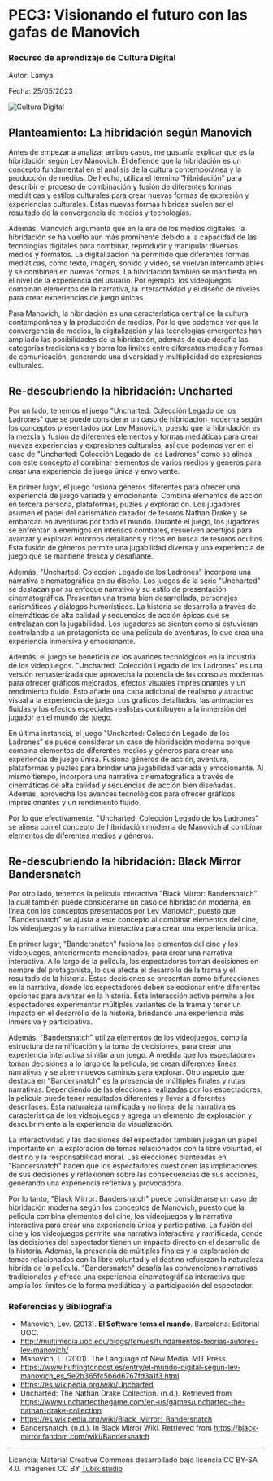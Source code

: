 # PEC3: Visionando el futuro con las gafas de Manovich 

### Recurso de aprendizaje de Cultura Digital 


Autor: Lamya


Fecha: 25/05/2023

![Cultura Digital](https://miro.medium.com/max/1400/0*9PyyNvrO2PcD3KuU.png) 



## Planteamiento: La hibridación según Manovich
Antes de empezar a analizar ambos casos, me gustaría explicar que es la hibridación según Lev Manovich. Él defiende que la hibridación es un concepto fundamental en el análisis de la cultura contemporánea y la producción de medios. De hecho, utiliza el término "hibridación" para describir el proceso de combinación y fusión de diferentes formas mediáticas y estilos culturales para crear nuevas formas de expresión y experiencias culturales. Estas nuevas formas híbridas suelen ser el resultado de la convergencia de medios y tecnologías.

Además, Manovich argumenta que en la era de los medios digitales, la hibridación se ha vuelto aún más prominente debido a la capacidad de las tecnologías digitales para combinar, reproducir y manipular diversos medios y formatos. La digitalización ha permitido que diferentes formas mediáticas, como texto, imagen, sonido y video, se vuelvan intercambiables y se combinen en nuevas formas. La hibridación también se manifiesta en el nivel de la experiencia del usuario. Por ejemplo, los videojuegos combinan elementos de la narrativa, la interactividad y el diseño de niveles para crear experiencias de juego únicas.

Para Manovich, la hibridación es una característica central de la cultura contemporánea y la producción de medios. Por lo que podemos ver que la convergencia de medios, la digitalización y las tecnologías emergentes han ampliado las posibilidades de la hibridación, además de que desafía las categorías tradicionales y borra los límites entre diferentes medios y formas de comunicación, generando una diversidad y multiplicidad de expresiones culturales.


## Re-descubriendo la hibridación: Uncharted

Por un lado, tenemos el juego "Uncharted: Colección Legado de los Ladrones" que se puede considerar un caso de hibridación moderna según los conceptos presentados por Lev Manovich, puesto que la hibridación es la mezcla y fusión de diferentes elementos y formas mediáticas para crear nuevas experiencias y expresiones culturales, así que podemos ver en el caso de "Uncharted: Colección Legado de los Ladrones" como se alinea con este concepto al combinar elementos de varios medios y géneros para crear una experiencia de juego única y envolvente.

En primer lugar, el juego fusiona géneros diferentes para ofrecer una experiencia de juego variada y emocionante. Combina elementos de acción en tercera persona, plataformas, puzles y exploración. Los jugadores asumen el papel del carismático cazador de tesoros Nathan Drake y se embarcan en aventuras por todo el mundo. Durante el juego, los jugadores se enfrentan a enemigos en intensos combates, resuelven acertijos para avanzar y exploran entornos detallados y ricos en busca de tesoros ocultos. Esta fusión de géneros permite una jugabilidad diversa y una experiencia de juego que se mantiene fresca y desafiante.

Además, "Uncharted: Colección Legado de los Ladrones" incorpora una narrativa cinematográfica en su diseño. Los juegos de la serie "Uncharted" se destacan por su enfoque narrativo y su estilo de presentación cinematográfica. Presentan una trama bien desarrollada, personajes carismáticos y diálogos humorísticos. La historia se desarrolla a través de cinemáticas de alta calidad y secuencias de acción épicas que se entrelazan con la jugabilidad. Los jugadores se sienten como si estuvieran controlando a un protagonista de una película de aventuras, lo que crea una experiencia inmersiva y emocionante.

Además, el juego se beneficia de los avances tecnológicos en la industria de los videojuegos. "Uncharted: Colección Legado de los Ladrones" es una versión remasterizada que aprovecha la potencia de las consolas modernas para ofrecer gráficos mejorados, efectos visuales impresionantes y un rendimiento fluido. Esto añade una capa adicional de realismo y atractivo visual a la experiencia de juego. Los gráficos detallados, las animaciones fluidas y los efectos especiales realistas contribuyen a la inmersión del jugador en el mundo del juego.

En última instancia, el juego "Uncharted: Colección Legado de los Ladrones" se puede considerar un caso de hibridación moderna porque combina elementos de diferentes medios y géneros para crear una experiencia de juego única. Fusiona géneros de acción, aventura, plataformas y puzles para brindar una jugabilidad variada y emocionante. Al mismo tiempo, incorpora una narrativa cinematográfica a través de cinemáticas de alta calidad y secuencias de acción bien diseñadas. Además, aprovecha los avances tecnológicos para ofrecer gráficos impresionantes y un rendimiento fluido.

Por lo que efectivamente, "Uncharted: Colección Legado de los Ladrones" se alinea con el concepto de hibridación moderna de Manovich al combinar elementos de diferentes medios y géneros.


## Re-descubriendo la hibridación: Black Mirror Bandersnatch

Por otro lado, tenemos la película interactiva "Black Mirror: Bandersnatch” la cual también puede considerarse un caso de hibridación moderna, en línea con los conceptos presentados por Lev Manovich, puesto que "Bandersnatch" se ajusta a este concepto al combinar elementos del cine, los videojuegos y la narrativa interactiva para crear una experiencia única.

En primer lugar, "Bandersnatch" fusiona los elementos del cine y los videojuegos, anteriormente mencionados, para crear una narrativa interactiva. A lo largo de la película, los espectadores toman decisiones en nombre del protagonista, lo que afecta el desarrollo de la trama y el resultado de la historia. Estas decisiones se presentan como bifurcaciones en la narrativa, donde los espectadores deben seleccionar entre diferentes opciones para avanzar en la historia. Esta interacción activa permite a los espectadores experimentar múltiples variantes de la trama y tener un impacto en el desarrollo de la historia, brindando una experiencia más inmersiva y participativa.

Además, "Bandersnatch" utiliza elementos de los videojuegos, como la estructura de ramificación y la toma de decisiones, para crear una experiencia interactiva similar a un juego. A medida que los espectadores toman decisiones a lo largo de la película, se crean diferentes líneas narrativas y se abren nuevos caminos para explorar. Otro aspecto que destaca en "Bandersnatch" es la presencia de múltiples finales y rutas narrativas. Dependiendo de las elecciones realizadas por los espectadores, la película puede tener resultados diferentes y llevar a diferentes desenlaces. Esta naturaleza ramificada y no lineal de la narrativa es característica de los videojuegos y agrega un elemento de exploración y descubrimiento a la experiencia de visualización.

La interactividad y las decisiones del espectador también juegan un papel importante en la exploración de temas relacionados con la libre voluntad, el destino y la responsabilidad moral. Las elecciones planteadas en "Bandersnatch" hacen que los espectadores cuestionen las implicaciones de sus decisiones y reflexionen sobre las consecuencias de sus acciones, generando una experiencia reflexiva y provocadora.

Por lo tanto, "Black Mirror: Bandersnatch" puede considerarse un caso de hibridación moderna según los conceptos de Manovich, puesto que la película combina elementos del cine, los videojuegos y la narrativa interactiva para crear una experiencia única y participativa. La fusión del cine y los videojuegos permite una narrativa interactiva y ramificada, donde las decisiones del espectador tienen un impacto directo en el desarrollo de la historia. Además, la presencia de múltiples finales y la exploración de temas relacionados con la libre voluntad y el destino refuerzan la naturaleza híbrida de la película. "Bandersnatch" desafía las convenciones narrativas tradicionales y ofrece una experiencia cinematográfica interactiva que amplía los límites de la forma mediática y la participación del espectador.

### Referencias y Bibliografía

* Manovich, Lev. (2013). **El Software toma el mando**. Barcelona: Editorial UOC. 
* http://multimedia.uoc.edu/blogs/fem/es/fundamentos-teorias-autores-lev-manovich/ 
* Manovich, L. (2001). The Language of New Media. MIT Press.
* https://www.huffingtonpost.es/entry/el-mundo-digital-segun-lev-manovich_es_5e2b365fc5b6d6767fd3a1f3.html
* https://es.wikipedia.org/wiki/Uncharted
* Uncharted: The Nathan Drake Collection. (n.d.). Retrieved from https://www.unchartedthegame.com/en-us/games/uncharted-the-nathan-drake-collection
* https://es.wikipedia.org/wiki/Black_Mirror:_Bandersnatch
* Bandersnatch. (n.d.). In Black Mirror Wiki. Retrieved from https://black-mirror.fandom.com/wiki/Bandersnatch

----

Licencia: Material Creative Commons desarrollado bajo licencia CC BY-SA 4.0. Imágenes CC BY [Tubik studio](https://blog.tubikstudio.com/how-to-create-original-flat-illustrations-designers-tips/) 
